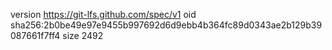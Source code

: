 version https://git-lfs.github.com/spec/v1
oid sha256:2b0be49e97e9455b997692d6d9ebb4b364fc89d0343ae2b129b39087661f7ff4
size 2492
